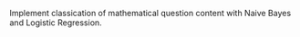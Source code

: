  Implement classication of mathematical question content with Naive Bayes and Logistic Regression. 
